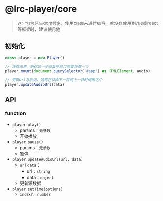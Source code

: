 # @lrc-player/core

> 这个包为原生dom绑定，使用class来进行编写，若没有使用到vue或react等框架时，建议使用他

## 初始化
```ts
const player = new Player()

// 挂载元素，确保这一步是最早且只需要挂载一次
player.mount(document.querySelector('#app') as HTMLElement, audio)

// 更新url与歌词，通常在切换下一首或上一首时调用这个
player.updateAudioUrl(data)
```
   
## API

### function
* `player.play()`
  * params：`无参数`
  * 开始播放
* `player.pause()` 
  * params：`无参数`
  * 暂停
* `player.updateAudioUrl(url, data)`
  * `url` `data`：
    * url：`string`
    * data：`object`
  * 更新源数据
* `player.setTime(options)`
  * `index?: number`
